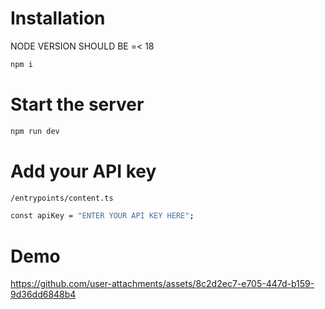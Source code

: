 # Installation
 NODE VERSION SHOULD BE =< 18
 <br>
 ```bash
 npm i
```
# Start the server 
```bash
npm run dev
```
# Add your API key
```bash
/entrypoints/content.ts

const apiKey = "ENTER YOUR API KEY HERE";
```

# Demo 


https://github.com/user-attachments/assets/8c2d2ec7-e705-447d-b159-9d36dd6848b4

